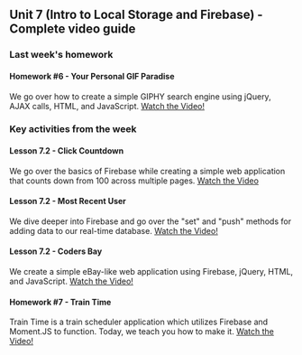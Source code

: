 ## Unit 7 (Intro to Local Storage and Firebase) - Complete video guide

### Last week's homework

#### Homework #6 - Your Personal GIF Paradise

We go over how to create a simple GIPHY search engine using jQuery, AJAX calls, HTML, and JavaScript.
[Watch the Video!](https://www.youtube.com/watch?v=V67yKAonLa4)

### Key activities from the week

#### Lesson 7.2 - Click Countdown

We go over the basics of Firebase while creating a simple web application that counts down from 100 across multiple pages.
[Watch the Video](https://www.youtube.com/watch?v=0PHeP5bLqYE)

#### Lesson 7.2 - Most Recent User

We dive deeper into Firebase and go over the "set" and "push" methods for adding data to our real-time database.
[Watch the Video!](https://www.youtube.com/watch?v=ZWH19t4ujRA)

#### Lesson 7.2 - Coders Bay

We create a simple eBay-like web application using Firebase, jQuery, HTML, and JavaScript.
[Watch the Video!](https://www.youtube.com/watch?v=jpSjBZKnrN4)

#### Homework #7 - Train Time
Train Time is a train scheduler application which utilizes Firebase and Moment.JS to function. Today, we teach you how to make it.
[Watch the Video!](https://www.youtube.com/watch?v=Dz5iKzwHi0k&index=9)
